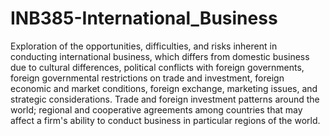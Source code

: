 # INB385-International_Business

Exploration of the opportunities, difficulties, and risks inherent in conducting international business, which differs from domestic business due to cultural differences, political conflicts
with foreign governments, foreign governmental restrictions on trade and investment, foreign economic and market conditions, foreign exchange, marketing issues, and strategic
considerations. Trade and foreign investment patterns around the world; regional and cooperative agreements among countries that may affect a firm's ability to conduct business in
particular regions of the world.
